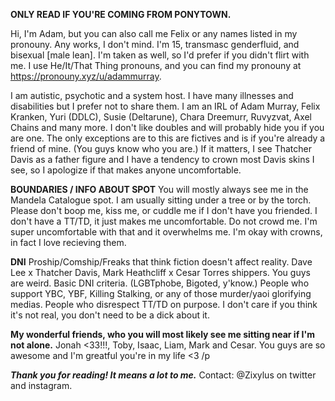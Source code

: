 **ONLY READ IF YOU'RE COMING FROM PONYTOWN.**

Hi, I'm Adam, but you can also call me Felix or any names listed in my pronouny. Any works, I don't mind. I'm 15, transmasc genderfluid, and bisexual [male lean]. I'm taken as well, so I'd prefer if you didn't flirt with me. I use He/It/That Thing pronouns, and you can find my pronouny at https://pronouny.xyz/u/adammurray.

I am autistic, psychotic and a system host. I have many illnesses and disabilities but I prefer not to share them. I am an IRL of Adam Murray, Felix Kranken, Yuri (DDLC), Susie (Deltarune), Chara Dreemurr, Ruvyzvat, Axel Chains and many more. I don't like doubles and will probably hide you if you are one. The only exceptions are to this are fictives and is if you're already a friend of mine. (You guys know who you are.) If it matters, I see Thatcher Davis as a father figure and I have a tendency to crown most Davis skins I see, so I apologize if that makes anyone uncomfortable.

**BOUNDARIES / INFO ABOUT SPOT**
You will mostly always see me in the Mandela Catalogue spot. I am usually sitting under a tree or by the torch. Please don't boop me, kiss me, or cuddle me if I don't have you friended. I don't have a TT/TD, it just makes me uncomfortable. Do not crowd me. I'm super uncomfortable with that and it overwhelms me. I'm okay with crowns, in fact I love recieving them.

**DNI**
Proship/Comship/Freaks that think fiction doesn't affect reality. Dave Lee x Thatcher Davis, Mark Heathcliff x Cesar Torres shippers. You guys are weird. Basic DNI criteria. (LGBTphobe, Bigoted, y'know.) People who support YBC, YBF, Killing Stalking, or any of those murder/yaoi glorifying medias. People who disrespect TT/TD on purpose. I don't care if you think it's not real, you don't need to be a dick about it.

**My wonderful friends, who you will most likely see me sitting near if I'm not alone.** Jonah <33!!!, Toby, Isaac, Liam, Mark and Cesar. You guys are so awesome and I'm greatful you're in my life <3 /p

***Thank you for reading! It means a lot to me.***
Contact: @Zixylus on twitter and instagram.

